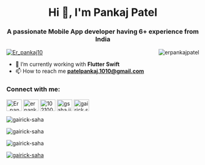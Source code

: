 <h1 align="center">Hi 👋, I'm Pankaj Patel</h1>
<h3 align="center">A passionate Mobile App developer having 6+ experience from India</h3>

<p >
  <a align="left" href="https://twitter.com/Er_pankaj10" target="blank"><img src="https://img.shields.io/twitter/follow/Er_pankaj10?logo=twitter&style=for-the-badge" alt="Er_pankaj10" /></a>
  <img align="right" src="https://komarev.com/ghpvc/?username=erpankajpatel&label=Profile%20views&color=0e75b6&style=flat" alt="erpankajpatel" /> 
</p>



- 🔭 I’m currently working with **Flutter** **Swift** 
- 📫 How to reach me **patelpankaj.1010@gmail.com**

<h3 align="left">Connect with me:</h3>
<p align="left">
<a href="https://twitter.com/Er_pankaj10" target="blank"><img align="center" src="https://raw.githubusercontent.com/rahuldkjain/github-profile-readme-generator/master/src/images/icons/Social/twitter.svg" alt="Er_pankaj10" height="30" width="40" /></a>
<a href="https://linkedin.com/in/erpankajpatel" target="blank"><img align="center" src="https://raw.githubusercontent.com/rahuldkjain/github-profile-readme-generator/master/src/images/icons/Social/linked-in-alt.svg" alt="erpankajpatel" height="30" width="40" /></a>
<a href="https://stackoverflow.com/users/10210042/gairick-saha" target="blank"><img align="center" src="https://raw.githubusercontent.com/rahuldkjain/github-profile-readme-generator/master/src/images/icons/Social/stack-overflow.svg" alt="10210042/gairick-saha" height="30" width="40" /></a>
<a href="https://fb.com/gsaha.jit" target="blank"><img align="center" src="https://raw.githubusercontent.com/rahuldkjain/github-profile-readme-generator/master/src/images/icons/Social/facebook.svg" alt="gsaha.jit" height="30" width="40" /></a>
<a href="https://instagram.com/gairick.saha" target="blank"><img align="center" src="https://raw.githubusercontent.com/rahuldkjain/github-profile-readme-generator/master/src/images/icons/Social/instagram.svg" alt="gairick.saha" height="30" width="40" /></a>
</p>


<p align="left">
  <img align="center" src="https://github-readme-stats.vercel.app/api/top-langs?username=gairick-saha&show_icons=true&locale=en&layout=compact" alt="gairick-saha" />
</p>

<p align="left">
  <img align="center" src="https://github-readme-stats.vercel.app/api?username=gairick-saha&show_icons=true&locale=en" alt="gairick-saha" />
</p>

<p align="left">
  <img align="center" src="https://github-readme-streak-stats.herokuapp.com/?user=gairick-saha&" alt="gairick-saha" />
  
</p>

<p align="left"> 
  <a href="https://github.com/ryo-ma/github-profile-trophy"><img align = "center" src="https://github-profile-trophy.vercel.app/?username=gairick-saha" alt="gairick-saha" />
  </a> 
</p>



